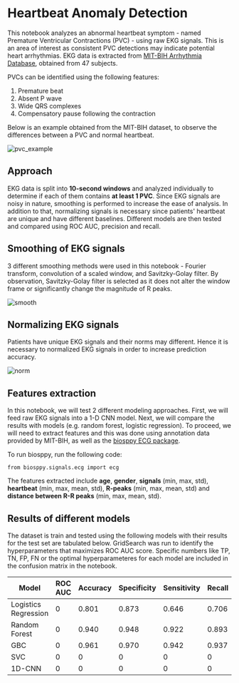 # Heartbeat Anomaly Detection
This notebook analyzes an abnormal heartbeat symptom - named Premature Ventricular Contractions (PVC) - using raw EKG signals. This is an area of interest as consistent PVC detections may indicate potential heart arrhythmias. EKG data is extracted from [MIT-BIH Arrhythmia Database](https://physionet.org/physiobank/database/mitdb/), obtained from 47 subjects.

PVCs can be identified using the following features:
1. Premature beat
2. Absent P wave
3. Wide QRS complexes
4. Compensatory pause following the contraction

Below is an example obtained from the MIT-BIH dataset, to observe the differences between a PVC and normal heartbeat.

![pvc_example](https://user-images.githubusercontent.com/42630569/52937160-351d0400-3313-11e9-9a5f-740797694c7a.png)

## Approach

EKG data is split into **10-second windows** and analyzed individually to determine if each of them contains **at least 1 PVC**. Since EKG signals are noisy in nature, smoothing is performed to increase the ease of analysis. In addition to that, normalizing signals is necessary since patients' heartbeat are unique and have different baselines. Different models are then tested and compared using ROC AUC, precision and recall.

## Smoothing of EKG signals

3 different smoothing methods were used in this notebook - Fourier transform, convolution of a scaled window, and Savitzky-Golay filter. By observation, Savitzky-Golay filter is selected as it does not alter the window frame or significantly change the magnitude of R peaks.

![smooth](https://user-images.githubusercontent.com/42630569/52937747-d8224d80-3314-11e9-9638-c07ab88e68f4.png)

## Normalizing EKG signals

Patients have unique EKG signals and their norms may different. Hence it is necessary to normalized EKG signals in order to increase prediction accuracy.

![norm](https://user-images.githubusercontent.com/42630569/52937911-2899ab00-3315-11e9-903e-f37769a94aa3.png)

## Features extraction

In this notebook, we will test 2 different modeling approaches. First, we will feed raw EKG signals into a 1-D CNN model. Next, we will compare the results with models (e.g. random forest, logistic regression). To proceed, we will need to extract features and this was done using annotation data provided by MIT-BIH, as well as the [biosppy ECG package](https://biosppy.readthedocs.io/en/stable/biosppy.signals.html#biosppy-signals-ecg).

To run biosppy, run the following code:
```
from biosppy.signals.ecg import ecg
```

The features extracted include **age**, **gender**, **signals** (min, max, std), **heartbeat** (min, max, mean, std), **R-peaks** (min, max, mean, std) and **distance between R-R peaks** (min, max, mean, std).


## Results of different models

The dataset is train and tested using the following models with their results for the test set are tabulated below. GridSearch was run to identify the hyperparameters that maximizes ROC AUC score. Specific numbers like TP, TN, FP, FN or the optimal hyperparameteres for each model are included in the confusion matrix in the notebook. 

| Model | ROC AUC | Accuracy | Specificity | Sensitivity | Recall | Precision |
| --- | --- | --- | --- | --- | --- | --- |
| Logistics Regression | 0 | 0.801 | 0.873 | 0.646 | 0.706 | 0.646 |
| Random Forest | 0 | 0.940 | 0.948 | 0.922 | 0.893 | 0.922 |
| GBC | 0 | 0.961 | 0.970 | 0.942 | 0.937 | 0.942 |
| SVC | 0 | 0 | 0 | 0 | 0 | 0 |
| 1D-CNN | 0 | 0 | 0 | 0 | 0 | 0 |

